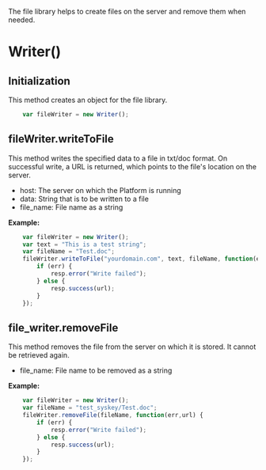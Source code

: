 The file library helps to create files on the server and remove them when needed.

# Writer()

##  Initialization
This method creates an object for the file library.	

~~~javascript
	var fileWriter = new Writer();
~~~

## fileWriter.writeToFile
This method writes the specified data to a file in txt/doc format. On successful write, a URL is returned, which points to the file's location on the server.

* host: The server on which the Platform is running
* data: String that is to be written to a file
* file_name: File name as a string

**Example:**
	
~~~javascript 
	var fileWriter = new Writer();
	var text = "This is a test string";
	var fileName = "Test.doc";
	fileWriter.writeToFile("yourdomain.com", text, fileName, function(err,url) {
		if (err) {
			resp.error("Write failed");
		} else {
			resp.success(url);
		}
	});
~~~

## file_writer.removeFile
This method removes the file from the server on which it is stored. It cannot be retrieved again.

* file_name: File name to be removed as a string					

**Example:**

~~~javascript
	var fileWriter = new Writer();
	var fileName = "test_syskey/Test.doc";
	fileWriter.removeFile(fileName, function(err,url) {
		if (err) {
			resp.error("Write failed");
		} else {
			resp.success(url);
		}
	});	
~~~
